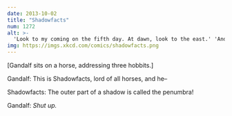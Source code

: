 ```yaml
---
date: 2013-10-02
title: "Shadowfacts"
num: 1272
alt: >-
  'Look to my coming on the fifth day. At dawn, look to the east.' 'And look to the west to see our shadows!'
img: https://imgs.xkcd.com/comics/shadowfacts.png
---
```

[Gandalf sits on a horse, addressing three hobbits.]

Gandalf: This is Shadowfacts, lord of all horses, and he–

Shadowfacts: The outer part of a shadow is called the penumbra!

Gandalf: *Shut up.*